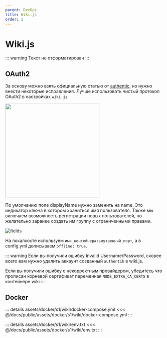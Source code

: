 ```yaml
---
parent: DevOps
title: Wiki.js
order: 2
---
```


# Wiki.js

::: warning
Текст не отформатирован
:::

## OAuth2

За основу можно взять официальную статью от [authentiс](https://docs.goauthentik.io/integrations/services/wiki-js/),
но нужно внести некоторые исправления. Лучше использовать чистый протокол OAuth2 в настройках
`wiki.js`

<img src="https://res.cloudinary.com/dr5gcup5n/image/upload/v1709816353/shalodoc/scfqrl57hsempjgtzdqv.png" width="300" alt=""/>

По умолчанию поле displayName нужно заменить на name. Это индикатор ключа в котором храниться
имя пользователя. Также мы включаем возможность регистрации новых пользователей, но желательно
заранее создать им группу с ограниченными правами.

![fields](https://res.cloudinary.com/dr5gcup5n/image/upload/v1709816353/shalodoc/u0zcjsxjfcnugedv5hnt.png)

На локалхосте используем `имя_контейнера:внутренний_порт`, а в config.yml дописываем `offline: true`.

::: warning
Если вы получили ошибку Invalid Username/Password, скорее всего вам нужно удалить аккаунт
созданный `authentik` в wiki.js.

Если вы получили ошибку с некорректным провайдером, убедитесь что прописан корневой сертификат
переменная `NODE_EXTRA_CA_CERTS` в контейнере wiki
:::


## Docker

::: details assets/docker/s1/wiki/docker-compose.yml
<<< @/docs/public/assets/docker/s1/wiki/docker-compose.yml
:::

::: details assets/docker/s1/wiki/env.txt
<<< @/docs/public/assets/docker/s1/wiki/env.txt
:::

